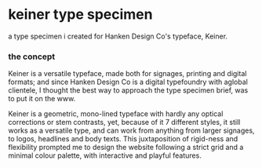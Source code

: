 # keiner type specimen
a type specimen i created for Hanken Design Co's typeface, Keiner.

### the concept
Keiner is a versatile typeface, made both for signages, printing and digital formats; and since Hanken Design Co is a digital typefoundry with aglobal clientele, I thought the best way to approach the type specimen brief, was to put it on the www.

Keiner is a geometric, mono-lined typeface with hardly any optical corrections or stem contrasts, yet, because of it 7 different styles, it still works as a versatile type, and can work from anything from larger signages, to logos, headlines and body texts. This juxtaposition of rigid-ness and flexibility prompted me to design the website following a strict grid and a minimal colour palette, with interactive and playful features.